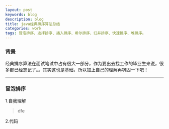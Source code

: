 ```yaml
---
layout: post
keywords: blog
description: blog
title: java经典排序算法总结
categories: work
tags: 冒泡排序、选择排序、插入排序、希尔排序、归并排序、快速排序、堆排序。
---
```


### 背景
经典排序算法在面试笔试中占有很大一部分，作为要出去找工作的毕业生来说，很多都已经忘记了。。其实这也是基础，所以加上自己的理解再巩固一下吧！

---

### 冒泡排序
1.自我理解
> dfe

2.代码

